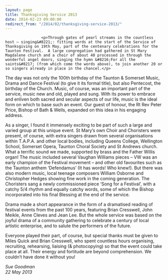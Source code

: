 ```yaml
---
layout: page
title: Thanksgiving Service 2013
date: 2014-02-23 09:00:00
redirect_from: "/2014/02/thanksgiving-service-2013/"
---
```

<section>

                    
                    <p>Through gates of pearl streams in the countless host – singing&#8221;: fitting words at the start of the Service of Thanksgiving on 19th May, part of the centenary celebrations for the Taunton Festival.  A large congregation had gathered in St Mary Magdalene church and a choir of about 40 processed in through the wonderful angel doors, singing the hymn &#8216;For all the saints&#8217; (from which come the words above), to join another 20 or so singers already in place in the chancel.</p>
<p>The day was not only the 100th birthday of the Taunton &#038; Somerset Music, Drama and Dance Festival (to give it its formal title), but also Pentecost, the birthday of the Church.  Music, of course, was an important part of the service, music new and old, played and sung.  With its power to embrace and enliven both sacred and secular aspects of our life, music is the ideal form on which to base such an event.  Our guest of honour, the Rt Rev Peter Price, Bishop of Bath &#038; Wells, expanded on this idea in his engaging address. </p>
<p>As a singer, I found it immensely exciting to be part of such a large and varied group at this unique event.  St Mary&#8217;s own Choir and Choristers were present, of course, with extra singers drawn from several organisations within T.A.P.A. and other local bodies, including Queens College, Wellington School, Somerset Opera, Taunton Choral Society and St Andrews church.  What a terrific sound we made, supported by brass and the Father Willis organ!  The music included several Vaughan Williams pieces – VW was an early champion of the Festival movement – and other old favourites such as the Taunton anthem &#8216;Defendamus&#8217; (It has words! Who knew!).  But there was also modern music, local teenage composers William Osborne and Christopher Hedges showing fine work in the coming generation.  The Choristers sang a newly commissioned piece &#8216;Song for a Festival&#8217;, with a catchy 5/4 rhythm and equally catchy words, some of which the Bishop incorporated into his final Blessing at the end of the service.</p>
<p>Drama made a short appearance in the form of a dramatised reading of festival events from the past 100 years, featuring Brian Cresswell, John Meikle, Anne Cleves and Jean Lee.  But the whole service was based on the joyful drama of a community gathering to celebrate a century of local artistic enterprise, and to salute the performers of the future.</p>
<p>Everyone played their part, of course, but special thanks must be given to Miles Quick and Brian Cresswell, who spent countless hours organising, recruiting, rehearsing, liaising (&#038; photocopying) so that the event could take place at all.  Their energy and fortitude are beyond comprehension.  We couldn&#8217;t have done it without you!</p>
<p><em>Sue Goodman<br />
22 May 2013</em></p>

                
</section>
